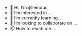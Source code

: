 - 👋 Hi, I’m @lemduc
- 👀 I’m interested in ...
- 🌱 I’m currently learning ...
- 💞️ I’m looking to collaborate on ...
- 📫 How to reach me ...

<!---
lemduc/lemduc is a ✨ special ✨ repository because its `README.md` (this file) appears on your GitHub profile.
You can click the Preview link to take a look at your changes.
--->
